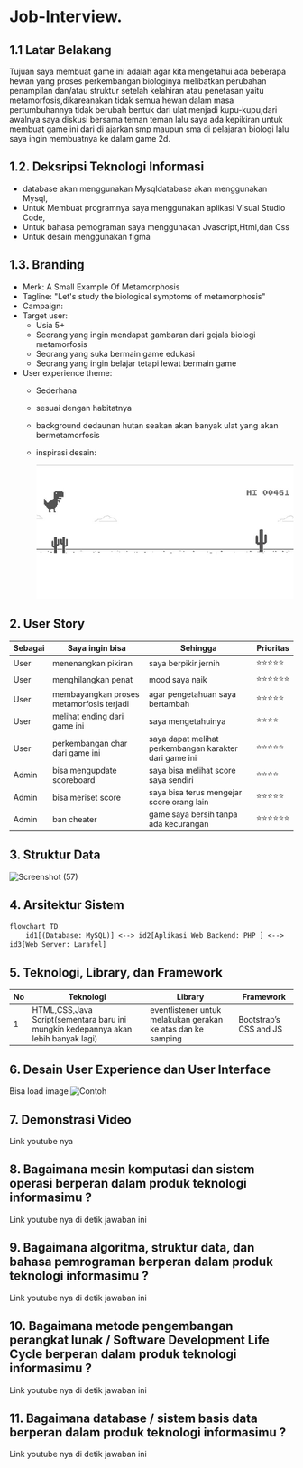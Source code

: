 # Job-Interview.
## 1.1 Latar Belakang

Tujuan saya membuat game ini adalah agar kita mengetahui ada beberapa hewan yang proses perkembangan biologinya melibatkan perubahan penampilan dan/atau struktur setelah kelahiran atau penetasan yaitu metamorfosis,dikareanakan tidak semua hewan dalam masa pertumbuhannya tidak berubah bentuk dari ulat menjadi kupu-kupu,dari awalnya saya diskusi bersama teman teman lalu saya ada kepikiran untuk membuat game ini dari di ajarkan smp maupun sma di pelajaran biologi lalu saya ingin membuatnya ke dalam game 2d.

## 1.2. Deksripsi Teknologi Informasi
- database akan menggunakan Mysqldatabase akan menggunakan Mysql,
- Untuk Membuat programnya saya menggunakan aplikasi Visual Studio Code,
- Untuk bahasa pemograman saya menggunakan Jvascript,Html,dan Css
- Untuk desain menggunakan figma
  

## 1.3. Branding

- Merk: A Small Example Of Metamorphosis
- Tagline: "Let's study the biological symptoms of metamorphosis"
- Campaign:  
- Target user:
    - Usia 5+
    - Seorang yang ingin mendapat gambaran dari gejala biologi metamorfosis
    - Seorang yang suka bermain game edukasi
    - Seorang yang ingin belajar tetapi lewat bermain game
- User experience theme:
    - Sederhana
    - sesuai dengan habitatnya
    - background dedaunan hutan seakan akan banyak ulat yang akan bermetamorfosis
    - inspirasi desain:
 
      
      ![inspirasi](/game-dino.jpg)

   

## 2. User Story
Sebagai | Saya ingin bisa | Sehingga | Prioritas
---|---|---|---
User | menenangkan pikiran | saya berpikir jernih | ⭐⭐⭐⭐⭐
User | menghilangkan penat | mood saya naik| ⭐⭐⭐⭐⭐⭐
User | membayangkan proses metamorfosis terjadi | agar pengetahuan saya bertambah | ⭐⭐⭐⭐⭐
User | melihat ending dari game ini | saya mengetahuinya | ⭐⭐⭐⭐
User | perkembangan char dari game ini| saya dapat melihat perkembangan karakter dari game ini|⭐⭐⭐⭐⭐
Admin| bisa mengupdate scoreboard | saya bisa melihat score saya sendiri|⭐⭐⭐⭐
Admin| bisa meriset score | saya bisa terus mengejar score orang lain | ⭐⭐⭐⭐⭐
Admin| ban cheater | game saya bersih tanpa ada kecurangan| ⭐⭐⭐⭐⭐⭐

## 3. Struktur Data

![Screenshot (57)](https://github.com/dffanzm/Job-Interview./assets/144572098/685ca1f0-0368-4ec2-94e4-6fdc93b572fa)


## 4. Arsitektur Sistem

```mermaid
flowchart TD
    id1[(Database: MySQL)] <--> id2[Aplikasi Web Backend: PHP ] <--> id3[Web Server: Larafel]  
```


## 5. Teknologi, Library, dan Framework

No | Teknologi | Library | Framework
---|---|---|---
1 | HTML,CSS,Java Script(sementara baru ini mungkin kedepannya akan lebih banyak lagi) | eventlistener untuk melakukan gerakan ke atas dan ke samping | Bootstrap’s CSS and JS

## 6. Desain User Experience dan User Interface

Bisa load image 
![Contoh](https://fastly.picsum.photos/id/318/536/354.jpg?hmac=Ixy-wle80nudIR_cmnF1iY2y6rMUH7_9sk-BP1fTpM8)

## 7. Demonstrasi Video

Link youtube nya

## 8. Bagaimana mesin komputasi dan sistem operasi berperan dalam produk teknologi informasimu ?

Link youtube nya di detik jawaban ini

## 9. Bagaimana algoritma, struktur data, dan bahasa pemrograman berperan dalam produk teknologi informasimu ?

Link youtube nya di detik jawaban ini

## 10. Bagaimana metode pengembangan perangkat lunak / Software Development Life Cycle berperan dalam produk teknologi informasimu ?

Link youtube nya di detik jawaban ini

## 11. Bagaimana database / sistem basis data berperan dalam produk teknologi informasimu ?

Link youtube nya di detik jawaban ini
